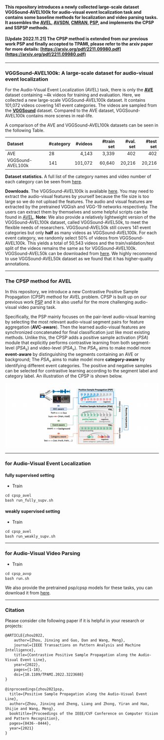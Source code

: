 #### This repository introduces a newly collected large-scale dataset VGGSound-AVEL100k for audio-visual event localization task and contains some baseline methods for localization and video parsing tasks. It assembles the [AVEL](https://github.com/YapengTian/AVE-ECCV18), [AVSDN](https://arxiv.org/pdf/1902.07473.pdf), [CMRAN](https://github.com/FloretCat/CMRAN), [PSP](https://github.com/jasongief/PSP_CVPR_2021), and implements the CPSP and SSPSP methods. 

#### [Update 2022.11.21] The CPSP method is extended from our previous work PSP and finally accepted to TPAMI, please refer to the arxiv paper for more details: [https://arxiv.org/pdf/2211.09980.pdf](https://arxiv.org/pdf/2211.09980.pdf)

-----

### VGGSound-AVEL100k: A large-scale dataset for audio-visual event localization
For the Audio-Visual Event Localization (AVEL) task, there is only the [**AVE**](https://openaccess.thecvf.com/content_ECCV_2018/papers/Yapeng_Tian_Audio-Visual_Event_Localization_ECCV_2018_paper.pdf) dataset containing ~4k videos for training and evaluation. Here, we collected a new large-scale VGGSound-AVEL100k dataset. It contains 101,072 videos covering 141 event categories. The videos are sampled from the [**VGGSound**](https://arxiv.org/abs/2004.14368) dataset. Compared to the AVE dataset, VGGSound-AVEL100k contains more scenes in real-life.

A comparison of the AVE and VGGSound-AVEL100k datasets can be seen in the following Table.
<!-- ### Comparison between AVEL and VGGSound-AVEL. datasets -->

| Dataset           | #category | #videos | #train set | #val. set | #test set |
| :---------------- | --------- | -------: | ----------: | ---------: | ---------:|
| AVE               | 28        | 4,143   | 3,339      | 402       | 402        |
| VGGSound-AVEL100k | 141       |101,072  | 60,640     | 20,216    | 20,216     |

**Dataset statistics.** A full list of the category names and video number of each category can be seen from [here](https://drive.google.com/file/d/1gFZAKKHE35OJ58jjx7d2F1REu_DilSoI/view?usp=sharing).

**Downloads**. The VGGSound-AVEL100k is available [here](https://drive.google.com/drive/folders/1en1dks1GYiGaDS9Ar-QtJmmyoOdzEsQj?usp=sharing). You may need to extract the audio-visual features by yourself because the file size is too large so we do not upload the features. The audio and visual features are extracted by the pretrained VGGish and VGG-19 networks respectively. The users can extract them by themselves and some helpful scripts can be found in [AVEL](https://github.com/YapengTian/AVE-ECCV18). **Note**: We also provide a relatively lightweight version of the VGGSound-AVEL100k dataset, called VGGSound-AVEL50k, to meet the flexible needs of researchers. VGGSound-AVEL50k still covers 141 event categories but only **half** as many videos as VGGSound-AVEL100k. For each event category, we randomly select 50% of videos from VGGSound-AVEL100k. This yields a total of 50,543 videos and the train/validation/test split of the videos remains the same as for VGGSound-AVEL100k. VGGSound-AVEL50k can be downloaded from [here](https://drive.google.com/drive/folders/1651uLMPRB-tOz3sEun_DWo9WefxsVPAF?usp=sharing). We highly recommend to use VGGSound-AVEL50k dataset as we found that it has higher-quality annotations.

-----
### The CPSP method for AVEL
In this repository, we introduce a new Contrastive Positive Sample Propagation (CPSP) method for AVEL problem. CPSP is built up on our previous work [PSP](https://github.com/jasongief/PSP_CVPR_2021) and it is also useful for the more challenging audio-visual video parsing task.

Specifically, the PSP mainly focuses on the pair-level audio-visual learning by selecting the most relevant audio-visual segment pairs for feature aggregation (**AVC-aware**). Then the learned audio-visual features are synchronized concatenated for final classification just like most existing methods. Unlike this, the CPSP adds a positive sample activation ($PSA$) module that explicitly performs contrastive learning from both segment-level ($PSA_s$) and video-level ($PSA_v$). The $PSA_s$ aims to make model more **event-aware** by distinguishing the segments containing an AVE or background; The $PSA_v$ aims to make model more **category-aware** by identifying different event categories. The positive and negative samples can be selected for contrastive learning according to the segment label and category label.
An illustration of the CPSP is shown below.

![Illustration of the CPSP](./figures/CPSP_illustration2.png)


-----
###  for Audio-Visual Event Localization 
#### fully supervised setting
- Train
```
cd cpsp_avel
bash run_fully_supv.sh
```

#### weakly supervised setting
- Train
```
cd cpsp_avel
bash run_weakly_supv.sh
```

------
### for Audio-Visual Video Parsing
- Train
```
cd cpsp_avvp
bash run.sh
```

We also provide the pretrained psp/cpsp models for these tasks, you can download it from [here](https://drive.google.com/drive/folders/1sMMild9eZ6WEj_9b5QW1ZMYNWzw0Ah54?usp=sharing).


------
### Citation
Please consider cite following paper if it is helpful in your research or projects:
```
@ARTICLE{zhou2022,
    author={Zhou, Jinxing and Guo, Dan and Wang, Meng},  
    journal={IEEE Transactions on Pattern Analysis and Machine Intelligence},   
    title={Contrastive Positive Sample Propagation along the Audio-Visual Event Line},   
    year={2022},  
    pages={1-18},  
    doi={10.1109/TPAMI.2022.3223688}
}

@inproceedings{zhou2021psp,
  title={Positive Sample Propagation along the Audio-Visual Event Line},
  author={Zhou, Jinxing and Zheng, Liang and Zhong, Yiran and Hao, Shijie and Wang, Meng},
  booktitle={Proceedings of the IEEE/CVF Conference on Computer Vision and Pattern Recognition},
  pages={8436--8444},
  year={2021}
}
```
